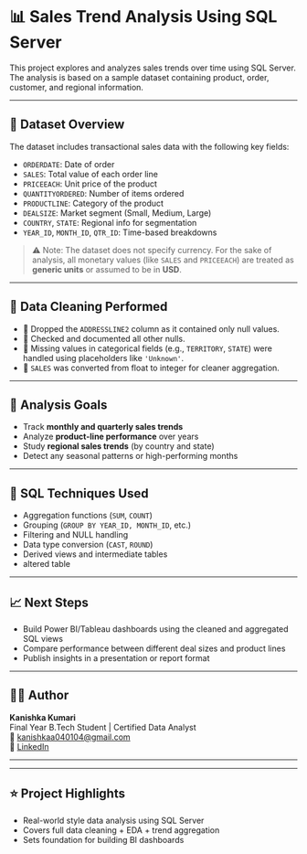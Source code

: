 # 📊 Sales Trend Analysis Using SQL Server

This project explores and analyzes sales trends over time using SQL Server. The analysis is based on a sample dataset containing product, order, customer, and regional information.

---

## 📁 Dataset Overview

The dataset includes transactional sales data with the following key fields:
- `ORDERDATE`: Date of order
- `SALES`: Total value of each order line
- `PRICEEACH`: Unit price of the product
- `QUANTITYORDERED`: Number of items ordered
- `PRODUCTLINE`: Category of the product
- `DEALSIZE`: Market segment (Small, Medium, Large)
- `COUNTRY`, `STATE`: Regional info for segmentation
- `YEAR_ID`, `MONTH_ID`, `QTR_ID`: Time-based breakdowns

> ⚠️ Note: The dataset does not specify currency. For the sake of analysis, all monetary values (like `SALES` and `PRICEEACH`) are treated as **generic units** or assumed to be in **USD**.

---

## 🧹 Data Cleaning Performed

- 🔸 Dropped the `ADDRESSLINE2` column as it contained only null values.
- 🔸 Checked and documented all other nulls.
- 🔸 Missing values in categorical fields (e.g., `TERRITORY`, `STATE`) were handled using placeholders like `'Unknown'`.
- 🔸 `SALES` was converted from float to integer for cleaner aggregation.

---

## 🧠 Analysis Goals

- Track **monthly and quarterly sales trends**
- Analyze **product-line performance** over years
- Study **regional sales trends** (by country and state)
- Detect any seasonal patterns or high-performing months

---

## 🧾 SQL Techniques Used

- Aggregation functions (`SUM`, `COUNT`)
- Grouping (`GROUP BY YEAR_ID, MONTH_ID`, etc.)
- Filtering and NULL handling
- Data type conversion (`CAST`, `ROUND`)
- Derived views and intermediate tables
- altered table 

---

## 📈 Next Steps

- Build Power BI/Tableau dashboards using the cleaned and aggregated SQL views
- Compare performance between different deal sizes and product lines
- Publish insights in a presentation or report format

---

## 🧑‍💻 Author

**Kanishka Kumari**  
Final Year B.Tech Student | Certified Data Analyst  
📧 kanishkaa040104@gmail.com  
🔗 [LinkedIn](https://www.linkedin.com/in/kanishka-kumari04)

---



---

## ⭐ Project Highlights

- Real-world style data analysis using SQL Server
- Covers full data cleaning + EDA + trend aggregation
- Sets foundation for building BI dashboards

